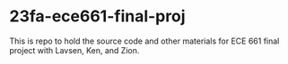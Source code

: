 # 23fa-ece661-final-proj
This is repo to hold the source code and other materials for ECE 661 final project with Lavsen, Ken, and Zion.
